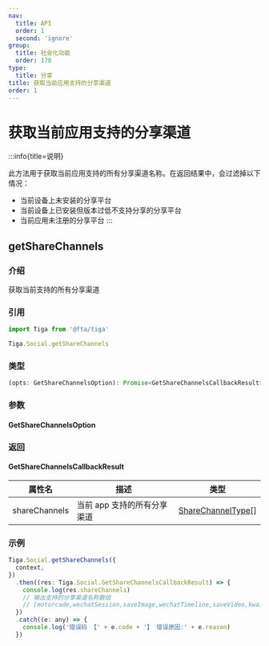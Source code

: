 ```yaml
---
nav:
  title: API
  order: 1
  second: 'ignore'
group:
  title: 社会化功能
  order: 170
type:
  title: 分享
title: 获取当前应用支持的分享渠道
order: 1
---
```


# 获取当前应用支持的分享渠道

:::info{title=说明}

此方法用于获取当前应用支持的所有分享渠道名称。在返回结果中，会过滤掉以下情况：

- 当前设备上未安装的分享平台
- 当前设备上已安装但版本过低不支持分享的分享平台
- 当前应用未注册的分享平台
  :::

## getShareChannels

<Platform name="social" version="1.1.0"></Platform>

### 介绍

获取当前支持的所有分享渠道

### 引用

```jsx | pure
import Tiga from '@fta/tiga'

Tiga.Social.getShareChannels
```

### 类型

```jsx | pure
(opts: GetShareChannelsOption): Promise<GetShareChannelsCallbackResult>
```

### 参数

#### GetShareChannelsOption

<API id='Social_GetShareChannelsOption'></API>

### 返回

#### GetShareChannelsCallbackResult

| 属性名        | 描述                        | 类型                                           |
| ------------- | --------------------------- | ---------------------------------------------- |
| shareChannels | 当前 app 支持的所有分享渠道 | [ShareChannelType](./share#sharechanneltype)[] |

### 示例

```jsx | pure
Tiga.Social.getShareChannels({
  context,
})
  .then((res: Tiga.Social.GetShareChannelsCallbackResult) => {
    console.log(res.shareChannels)
    // 输出支持的分享渠道名称数组
    // [motorcade,wechatSession,saveImage,wechatTimeline,saveVideo,kwai,sms,phoneCall]
  })
  .catch((e: any) => {
    console.log('错误码 【' + e.code + '】 错误原因:' + e.reason)
  })
```
